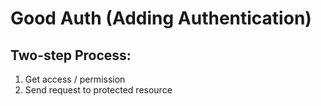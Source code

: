 # Good Auth (Adding Authentication)

## Two-step Process:

1. Get access / permission
2. Send request to protected resource
